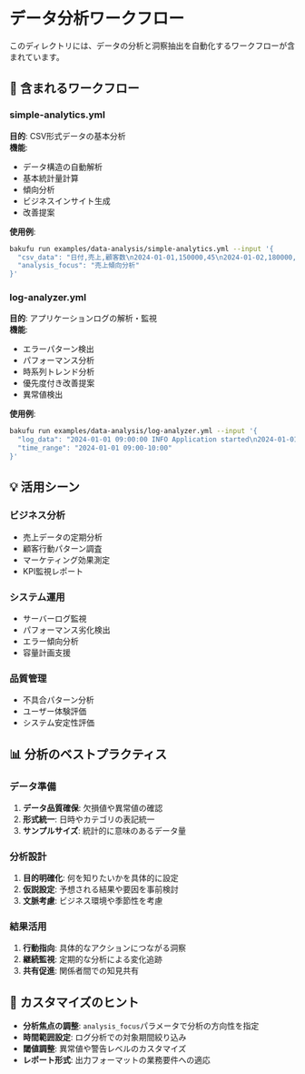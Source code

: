 # データ分析ワークフロー

このディレクトリには、データの分析と洞察抽出を自動化するワークフローが含まれています。

## 📁 含まれるワークフロー

### simple-analytics.yml
**目的**: CSV形式データの基本分析  
**機能**:
- データ構造の自動解析
- 基本統計量計算
- 傾向分析
- ビジネスインサイト生成
- 改善提案

**使用例**:
```bash
bakufu run examples/data-analysis/simple-analytics.yml --input '{
  "csv_data": "日付,売上,顧客数\n2024-01-01,150000,45\n2024-01-02,180000,52\n2024-01-03,165000,48",
  "analysis_focus": "売上傾向分析"
}'
```

### log-analyzer.yml
**目的**: アプリケーションログの解析・監視  
**機能**:
- エラーパターン検出
- パフォーマンス分析
- 時系列トレンド分析
- 優先度付き改善提案
- 異常値検出

**使用例**:
```bash
bakufu run examples/data-analysis/log-analyzer.yml --input '{
  "log_data": "2024-01-01 09:00:00 INFO Application started\n2024-01-01 09:05:00 ERROR Database connection failed\n2024-01-01 09:05:30 WARN Retrying connection\n2024-01-01 09:06:00 INFO Connected successfully",
  "time_range": "2024-01-01 09:00-10:00"
}'
```

## 💡 活用シーン

### ビジネス分析
- 売上データの定期分析
- 顧客行動パターン調査
- マーケティング効果測定
- KPI監視レポート

### システム運用
- サーバーログ監視
- パフォーマンス劣化検出
- エラー傾向分析
- 容量計画支援

### 品質管理
- 不具合パターン分析
- ユーザー体験評価
- システム安定性評価

## 📊 分析のベストプラクティス

### データ準備
1. **データ品質確保**: 欠損値や異常値の確認
2. **形式統一**: 日時やカテゴリの表記統一
3. **サンプルサイズ**: 統計的に意味のあるデータ量

### 分析設計
1. **目的明確化**: 何を知りたいかを具体的に設定
2. **仮説設定**: 予想される結果や要因を事前検討
3. **文脈考慮**: ビジネス環境や季節性を考慮

### 結果活用
1. **行動指向**: 具体的なアクションにつながる洞察
2. **継続監視**: 定期的な分析による変化追跡
3. **共有促進**: 関係者間での知見共有

## 🔧 カスタマイズのヒント

- **分析焦点の調整**: `analysis_focus`パラメータで分析の方向性を指定
- **時間範囲設定**: ログ分析での対象期間絞り込み
- **閾値調整**: 異常値や警告レベルのカスタマイズ
- **レポート形式**: 出力フォーマットの業務要件への適応